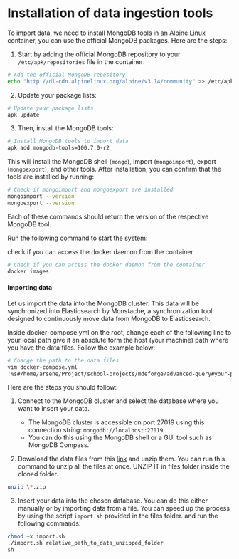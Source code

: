 # Installation of data ingestion tools

To import data, we need to install MongoDB tools in an Alpine Linux container, you can use the official MongoDB packages. Here are the steps:

1. Start by adding the official MongoDB repository to your `/etc/apk/repositories` file in the container:

```bash
# Add the official MongoDB repository
echo "http://dl-cdn.alpinelinux.org/alpine/v3.14/community" >> /etc/apk/repositories
```

2. Update your package lists:

```bash
# Update your package lists
apk update
```

3. Then, install the MongoDB tools:

```bash
# Install MongoDB tools to import data
apk add mongodb-tools=100.7.0-r2
```

This will install the MongoDB shell (`mongo`), import (`mongoimport`), export (`mongoexport`), and other tools.
After installation, you can confirm that the tools are installed by running:

```bash
# Check if mongoimport and mongoexport are installed
mongoimport --version
mongoexport --version
```

Each of these commands should return the version of the respective MongoDB tool.

Run the following command to start the system:

check if you can access the docker daemon from the container

```bash
# Check if you can access the docker daemon from the container
docker images
```

#### Importing data

Let us import the data into the MongoDB cluster. This data will be synchronized into Elasticsearch by Monstache, a synchronization tool designed to continuously move data from MongoDB to Elasticsearch.

Inside docker-compose.yml on the root, change each of the following line to your local path
give it an absolute form the host (your machine) path where you have the data files. Follow the example below:

```bash
# Change the path to the data files
vim docker-compose.yml
:%s#/home/arsene/Project/school-projects/mdeforge/advanced-query#your-path-to-the-cloned-folder#g
```

Here are the steps you should follow:

1. Connect to the MongoDB cluster and select the database where you want to insert your data.

   - The MongoDB cluster is accessible on port 27019 using this connection string: `mongodb://localhost:27019`
   - You can do this using the MongoDB shell or a GUI tool such as MongoDB Compass.

2. Download the data files from this <a href="https://drive.google.com/drive/folders/1hydGUBmqTuMW2FFqBNMdmTCOmn-vSF6X">link</a> and unzip them. You can run this command to unzip all the files at once. UNZIP IT in files folder inside the cloned folder.

```bash
unzip \*.zip
```

3. Insert your data into the chosen database. You can do this either manually or by importing data from a file.
   You can speed up the process by using the script `import.sh` provided in the files folder. and run the following commands:

```bash
chmod +x import.sh
./import.sh relative_path_to_data_unzipped_folder
sh
```
